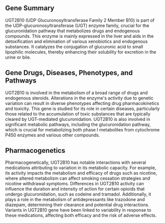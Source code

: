 ## Gene Summary
UGT2B10 (UDP Glucuronosyltransferase Family 2 Member B10) is part of the UDP-glucuronosyltransferase (UGT) enzyme family, crucial for the glucuronidation pathway that metabolizes drugs and endogenous compounds. This enzyme is mainly expressed in the liver and aids in the detoxification and elimination of various xenobiotics and endogenous substances. It catalyzes the conjugation of glucuronic acid to small lipophilic molecules, thereby enhancing their solubility for excretion in the urine or bile.

## Gene Drugs, Diseases, Phenotypes, and Pathways
UGT2B10 is involved in the metabolism of a broad range of drugs and endogenous steroids. Alterations in the enzyme's activity due to genetic variation can result in diverse phenotypes affecting drug pharmacokinetics and toxicity. This gene is studied for its role in certain diseases, particularly those related to the accumulation of toxic substances that are typically cleared by UGT-mediated glucuronidation. UGT2B10 is also involved in significant metabolic pathways, including the glucuronidation pathway, which is crucial for metabolizing both phase I metabolites from cytochrome P450 enzymes and various other compounds.

## Pharmacogenetics
Pharmacogenetically, UGT2B10 has notable interactions with several medications attributing to variation in its metabolic capacity. For example, its activity impacts the metabolism and efficacy of drugs such as nicotine, where altered metabolism can affect smoking cessation strategies and nicotine withdrawal symptoms. Differences in UGT2B10 activity can influence the duration and intensity of action for certain opioids that undergo glucuronidation, such as codeine and tramadol. Additionally, it plays a role in the metabolism of antidepressants like trazodone and diazepam, determining their clearance and potential drug interactions. Variants in UGT2B10 gene have been linked to variability in response to these medications, affecting both efficacy and the risk of adverse effects.

